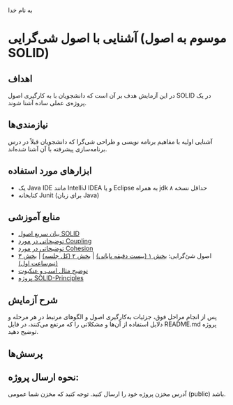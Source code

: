 به نام خدا

# آشنايی با اصول شی‌گرايی (موسوم به اصول SOLID)

## اهداف
در این آزمایش هدف بر آن است که دانشجویان با به کارگیری اصول SOLID در یک پروژه‌ی عملی ساده آشنا شوند.

## نیازمندی‌ها
آشنایی اولیه با مفاهیم برنامه نویسی و طراحی شی‌گرا که دانشجویان قبلاً در درس برنامه‌سازی پیشرفته با آن آشنا شده‌اند.

## ابزارهای مورد استفاده
- یک Java IDE مانند IntelliJ IDEA و یا Eclipse به همراه jdk حداقل نسخه ۸ 
- کتابخانه Junit (برای زبان Java)

## منابع آموزشی
- [بیان سریع اصول SOLID](https://aparat.com/v/NUPoJ)
- [توضیحاتی در مورد Coupling](https://pages.cpsc.ucalgary.ca/~eberly/Courses/CPSC333/Lectures/Design/cohesion.html)
- [توضیحاتی در مورد Cohesion](https://pages.cpsc.ucalgary.ca/~eberly/Courses/CPSC333/Lectures/Design/cohesion.html)
- اصول شئ‌گرایی: [بخش ۱ (بیست دقیقه پایانی)](https://ocw.sharif.edu/course/385/session/id/8776) | [بخش ۲ (کل جلسه)](https://ocw.sharif.edu/course/385/session/id/8777) | [بخش ۳ (نیم‌ساعت اول)](https://ocw.sharif.edu/course/385/session/id/8778)
- [توضیح مثال اسب و عنکبوت](https://github.com/ssc-public/Software-Engineering-Lab/blob/main/resources/SOLID/%D8%B9%D9%86%DA%A9%D8%A8%D9%88%D8%AA%20%D9%8A%DA%A9%20%D8%A7%D8%B3%D8%A8%20%D9%86%D9%8A%D8%B3%D8%AA.pdf)
- [پروژه SOLID-Principles](https://github.com/ssc-public/Software-Engineering-Lab/tree/main/resources/SOLID/SOLID-Principles)

## شرح آزمایش



پس از انجام مراحل فوق، جزئیات به‌کارگیری اصول و الگوهای مرتبط در هر مرحله و دلایل استفاده از آن‌ها و مشکلاتی را که مرتفع می‌کنند، در فایل README.md پروژه توضیح دهید.

## پرسش‌ها

## نحوه ارسال پروژه:
آدرس مخزن پروژه خود را ارسال کنید. توجه کنید که مخزن شما عمومی (public) باشد.

